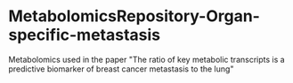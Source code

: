 # MetabolomicsRepository-Organ-specific-metastasis
Metabolomics used in the paper "The ratio of key metabolic transcripts is a predictive biomarker of breast cancer metastasis to the lung"
